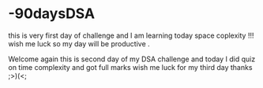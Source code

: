 # -90daysDSA

this is very first day of challenge and I am learning today space coplexity !!!
wish me luck so my day will be productive .

Welcome again this is second day of my DSA challenge and today I did quiz on time complexity and  got full marks wish me luck for my third day thanks ;>)(<;
